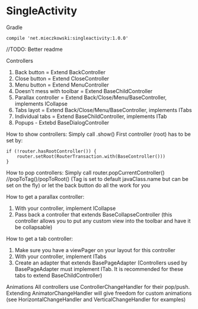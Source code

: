 # SingleActivity

Gradle
```
compile 'net.mieczkowski:singleactivity:1.0.0'
```


//TODO: Better readme

Controllers
1) Back button = Extend BackController	
2) Close button = Extend CloseController
3) Menu button = Extend MenuController
4) Doesn't mess with toolbar = Extend BaseChildController
5) Parallax controller = Extend Back/Close/Menu/BaseController, implements ICollapse
6) Tabs layot = Extend Back/Close/Menu/BaseController, implements ITabs
7) Individual tabs = Extend BaseChildController, implements ITab
8) Popups - Extebd BaseDialogController

How to show controllers:
Simply call .show()
First controller (root) has to be set by:
```
if (!router.hasRootController()) {
	router.setRoot(RouterTransaction.with(BaseController()))
}
```


How to pop controllers:
Simply call router.popCurrentController() //popToTag()/popToRoot() (Tag is set to default javaClass.name but can be set on the fly)
or let the back button do all the work for you


How to get a parallax controller:
1) With your controller, implement ICollapse
2) Pass back a controller that extends BaseCollapseController (this controller allows you to put any custom view into the toolbar and have it be collapsable)


How to get a tab controller:
1) Make sure you have a viewPager on your layout for this controller
2) With your controller, implement ITabs
3) Create an adapter that extends BasePageAdapter (Controllers used by BasePageAdapter must implement ITab. It is recommended for these tabs to extend BaseChildController)


Animations
All controllers use ControllerChangeHandler for their pop/push. 
Extending AnimatorChangeHandler will give freedom for custom animations (see HorizontalChangeHandler and VerticalChangeHandler for examples)


